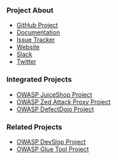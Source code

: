 <!-- ### Project Information

* Project Level
* Project Type
* Version, etc -->

### Project About

- [GitHub Project](https://github.com/secureCodeBox)
- [Documentation](https://securecodebox.github.io/secureCodeBox/)
- [Issue Tracker](https://github.com/secureCodeBox/secureCodeBox/issues)
- [Website](https://www.secureCodeBox.io)
- [Slack](https://join.slack.com/t/securecodebox/shared_invite/enQtNDU3MTUyOTM0NTMwLTJiNzg3MmU2ZDY2NDFiMGI0Y2FkM2I5Mzc2ZmEzYTcyN2FlN2Y2NDFiZDE5NjAxMjg1M2IxNDViNzE3OTIxMGU)
- [Twitter](https://twitter.com/secureCodeBox)

### Integrated Projects

- [OWASP JuiceShop Project](https://owasp.org/www-project-juice-shop/)
- [OWASP Zed Attack Proxy Project](https://owasp.org/www-project-zap)
- [OWASP DefectDojo Project](https://owasp.org/www-project-defectdojo)

### Related Projects

- [OWASP DevSlop Project](https://owasp.org/www-project-devslop)
- [OWASP Glue Tool Project](https://owasp.org/www-project-glue-tool)
